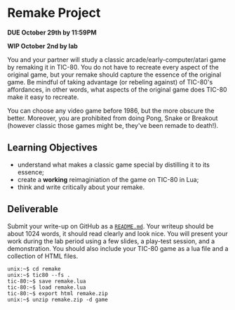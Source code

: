 # Remake Project

**DUE October 29th by 11:59PM**

**WIP October 2nd by lab**

You and your partner will study a classic arcade/early-computer/atari
game by remaking it in TIC-80. You do not have to recreate every
aspect of the original game, but your remake should capture the
essence of the original game. Be mindful of taking advantage (or
rebeling against) of TIC-80's affordances, in other words, what
aspects of the original game does TIC-80 make it easy to recreate.


You can choose any video game before 1986, but the more obscure the
better. Moreover, you are prohibited from doing Pong, Snake or
Breakout (however classic those games might be, they've been remade to
death!).

## Learning Objectives

- understand what makes a classic game special by distilling it to its essence;
- create a **working** reimaginiation of the game on TIC-80 in Lua;
- think and write critically about your remake.

## Deliverable

Submit your write-up on GitHub as a
[`README.md`](https://docs.github.com/en/get-started/writing-on-github/getting-started-with-writing-and-formatting-on-github/basic-writing-and-formatting-syntax).
Your writeup should be about 1024 words, it should read clearly and
look nice. You will present your work during the lab period using a
few slides, a play-test session, and a demonstration.  You should also
include your TIC-80 game as a lua file and a collection of HTML files.

```console
unix:~$ cd remake
unix:~$ tic80 --fs .
tic-80:~$ save remake.lua
tic-80:~$ load remake.lua
tic-80:~$ export html remake.zip
unix:~$ unzip remake.zip -d game
```
